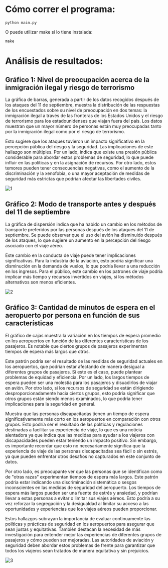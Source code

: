 # Cómo correr el programa:
```console
python main.py
```
O puede utilizar make si lo tiene instalada:

```console
make
```

# Análisis de resultados:

## Gráfico 1: Nivel de preocupación acerca de la inmigración ilegal y riesgo de terrorismo

La gráfica de barras, generada a partir de los datos recogidos después de los ataques del 11 de septiembre, muestra la distribución de las respuestas de los encuestados sobre su nivel de preocupación en dos temas: la inmigración ilegal a través de las fronteras de los Estados Unidos y el riesgo de terrorismo para los estadounidenses que viajan fuera del país. Los datos muestran que un mayor número de personas están muy preocupadas tanto por la inmigración ilegal como por el riesgo de terrorismo.

Esto sugiere que los ataques tuvieron un impacto significativo en la percepción pública del riesgo y la seguridad. Las implicaciones de este hallazgo son múltiples. Por un lado, indica que existe una presión pública considerable para abordar estos problemas de seguridad, lo que puede influir en las políticas y en la asignación de recursos. Por otro lado, estos temores pueden tener consecuencias negativas, como el aumento de la discriminación y la xenofobia, o una mayor aceptación de medidas de seguridad más estrictas que podrían afectar las libertades civiles.

![1](https://github.com/GaboUCR/Gabo/assets/69367406/3e864045-c12b-4cf1-8d5b-5c040ddbcd93)


## Gráfico 2: Modo de transporte antes y después del 11 de septiembre

La gráfica de dispersión indica que ha habido un cambio en los métodos de transporte preferidos por las personas después de los ataques del 11 de septiembre. Se puede observar que el uso del avión ha disminuido después de los ataques, lo que sugiere un aumento en la percepción del riesgo asociado con el viaje aéreo.

Este cambio en la conducta de viaje puede tener implicaciones significativas. Para la industria de la aviación, esto podría significar una disminución en la demanda de vuelos, lo que podría llevar a una reducción en los ingresos. Para el público, este cambio en los patrones de viaje podría implicar más tiempo y recursos invertidos en viajes, si los métodos alternativos son menos eficientes.


![2](https://github.com/GaboUCR/Gabo/assets/69367406/ec2f57fc-3f46-4c3c-91c4-5809fa78e774)

## Gráfico 3: Cantidad de minutos de espera en el aeropuerto por persona en función de sus características

El gráfico de cajas muestra la variación en los tiempos de espera promedio en los aeropuertos en función de las diferentes características de los pasajeros. Es notable que ciertos grupos de pasajeros experimentan tiempos de espera más largos que otros.

Este patrón podría ser el resultado de las medidas de seguridad actuales en los aeropuertos, que podrían estar afectando de manera desigual a diferentes grupos de pasajeros. Si este es el caso, puede plantear problemas de equidad y eficiencia. Por un lado, los largos tiempos de espera pueden ser una molestia para los pasajeros y disuadirlos de viajar en avión. Por otro lado, si los recursos de seguridad se están dirigiendo desproporcionadamente hacia ciertos grupos, esto podría significar que otros grupos están siendo menos examinados, lo que podría tener implicaciones para la seguridad en general.

Muestra que las personas discapacitadas tienen un tiempo de espera significativamente más corto en los aeropuertos en comparación con otros grupos. Esto podría ser el resultado de las políticas y regulaciones destinadas a facilitar su experiencia de viaje, lo que es una noticia alentadora ya que indica que las medidas para ayudar a los viajeros con discapacidades pueden estar teniendo un impacto positivo. Sin embargo, es importante recordar que esto no necesariamente significa que la experiencia de viaje de las personas discapacitadas sea fácil o sin estrés, ya que pueden enfrentar otros desafíos no capturados en este conjunto de datos.

Por otro lado, es preocupante ver que las personas que se identifican como de "otras razas" experimentan tiempos de espera más largos. Este patrón podría estar indicando una discriminación sistemática o sesgos inconscientes en las medidas de seguridad del aeropuerto. Los tiempos de espera más largos pueden ser una fuente de estrés y ansiedad, y podrían llevar a estas personas a evitar o limitar sus viajes aéreos. Esto podría a su vez reforzar la segregación y la desigualdad al limitar su acceso a las oportunidades y experiencias que los viajes aéreos pueden proporcionar.

Estos hallazgos subrayan la importancia de evaluar continuamente las políticas y prácticas de seguridad en los aeropuertos para asegurar que sean justas y equitativas. También destacan la necesidad de más investigación para entender mejor las experiencias de diferentes grupos de pasajeros y cómo pueden ser mejoradas. Las autoridades de aviación y seguridad deben abordar estos problemas de frente para garantizar que todos los viajeros sean tratados de manera equitativa y sin prejuicios.

![3](https://github.com/GaboUCR/Gabo/assets/69367406/472e8df1-fc6b-4807-8b25-5a4900855bc4)




